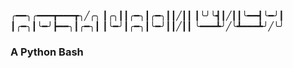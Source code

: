 
╭━━╮╭━━━┳━━━┳╮╱╭╮
┃╭╮┃┃╭━╮┃╭━╮┃┃╱┃┃
┃╰╯╰┫┃╱┃┃╰━━┫╰━╯┃
┃╭━╮┃╰━╯┣━━╮┃╭━╮┃
┃╰━╯┃╭━╮┃╰━╯┃┃╱┃┃
╰━━━┻╯╱╰┻━━━┻╯╱╰╯

### A Python Bash
